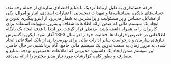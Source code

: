 حرفه حسابداری به دلیل ارتباط نزدیک با منابع اقتصادی سازمان از جمله وجه نقد، حساب‌های بانکی، ضمانتنامه‌ها و تعهدات ذیحسابی، اعتبارات اسنادی، انبار و اموال، یکی از مشاغل حساس و پر مسئولیت و پراسترس به شمار می‌رود از اینرو پیگیری تدوین و ایجاد یک سیستم مالی که ضمن ارائه اطلاعات شفاف و به‌روز، سهولت استفاده برای کاربران را به همراه داشته باشد، مدنظر قرار گرفت. در ابتدا با هدف ایجاد یک پایگاه اطلاعاتی در خصوص قراردادها، فعالیت خود را در سال 1393 آغاز نمود، لیکن با گسترش نیازهای سازمان و درخواست سایر ادارات مالی برای بهره‌برداری از بانک اطلاعاتی ایجاد شده، به مرور زمان به سمت تدوین یک سیستم مالی جامع، گام برداشتیم. در حال حاضر، این سیستم ضمن ایجاد یک داشبورد مدیریتی که اطلاعات تخصیص و بودجه، منابع و مصارف و بطور کلی، گزارشات مورد نیاز مدیر محترم را ارائه می‌دهد.
